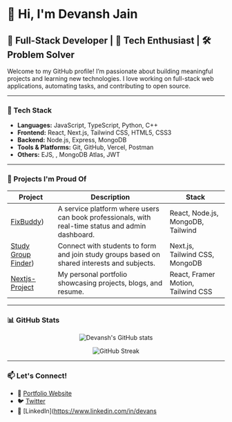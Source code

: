 # 👋 Hi, I'm Devansh Jain

## 🚀 Full-Stack Developer | 🧠 Tech Enthusiast | 🛠️ Problem Solver

Welcome to my GitHub profile! I’m passionate about building meaningful projects and learning new technologies. I love working on full-stack web applications, automating tasks, and contributing to open source.

---

### 🔧 Tech Stack

- **Languages:** JavaScript, TypeScript, Python, C++
- **Frontend:** React, Next.js, Tailwind CSS, HTML5, CSS3
- **Backend:** Node.js, Express, MongoDB
- **Tools & Platforms:** Git, GitHub, Vercel, Postman
- **Others:** EJS, , MongoDB Atlas, JWT

---

### 📌 Projects I'm Proud Of

| Project | Description | Stack |
|--------|-------------|-------|
| [FixBuddy](https://github.com/FixBuddy/FixBuddy_DevJam)) | A service platform where users can book professionals, with real-time status and admin dashboard. | React, Node.js, MongoDB, Tailwind |
| [Study Group Finder](https://github.com/devanshjain009/study-group-finder)) | Connect with students to form and join study groups based on shared interests and subjects. | Next.js, Tailwind CSS, MongoDB |
| [Nextjs-Project]((https://github.com/devanshjain009/Next.js-project)) | My personal portfolio showcasing projects, blogs, and resume. | React, Framer Motion, Tailwind CSS |

---

### 📊 GitHub Stats

<p align="center">
  <img src="https://github-readme-stats.vercel.app/api?username=devanshjain2002&show_icons=true&theme=tokyonight" alt="Devansh's GitHub stats" />
</p>

<p align="center">
  <img src="https://github-readme-streak-stats.herokuapp.com/?user=devanshjain2002&theme=tokyonight" alt="GitHub Streak" />
</p>

---

### 📫 Let's Connect!

- 💼 [Portfolio Website](https://yourportfolio.com)
- 🐦 [Twitter](https://twitter.com/yourhandle)
- 💼 [LinkedIn](https://www.linkedin.com/in/devans
